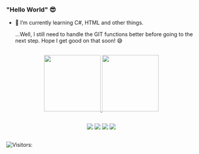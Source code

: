 ### "Hello World" 😎

- 🌱 I’m currently learning C#, HTML and other things.

  ...Well, I still need to handle the GIT functions better before going to the next step. Hope I get good on that soon! 😅

##

<div align="center">
  <a href="https://github.com/ToniCirilo">
  <img height="150em" src="https://github-readme-stats.vercel.app/api?username=ToniCirilo&show_icons=true&theme=tokyonight&include_all_commits=true&count_private=true"/>
  <img height="150em" src="https://github-readme-stats.vercel.app/api/top-langs/?username=ToniCirilo&layout=compact&langs_count=7&theme=synthwave"/>
</div>

 ## 
  
<div align="center">
  <a href="" target="_blank"><img src="https://img.shields.io/badge/-LinkedIn-%230077B5?style=for-the-badge&logo=linkedin&logoColor=white" target="_blank"></a> 
  <a href="https://www.instagram.com/tonicirilo.art/" target="_blank"><img src="https://img.shields.io/badge/-Instagram-%23E4405F?style=for-the-badge&logo=instagram&logoColor=white" target="_blank"></a>
  <a href="" target="_blank"><img src="https://img.shields.io/badge/Twitch-9146FF?style=for-the-badge&logo=twitch&logoColor=white" target="_blank"></a>
  <a href="https://www.youtube.com/channel/UCkZh0qR1XHIAgRbxr9jW5Gg" target="_blank"><img src="https://img.shields.io/badge/YouTube-FF0000?style=for-the-badge&logo=youtube&logoColor=white" target="_blank"></a>
    
</div>
  
  ##
  
<div align "center">
  
![Visitors:](https://visitor-badge.glitch.me/badge?page_id=ToniCirilo)  

</div>
